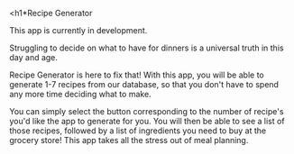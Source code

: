 <h1*Recipe Generator</h1>

This app is currently in development.

Struggling to decide on what to have for dinners is a universal truth in this day and age.

Recipe Generator is here to fix that! With this app, you will be able to generate 1-7 recipes
from our database, so that you don't have to spend any more time deciding what to make.

You can simply select the button corresponding to the number of recipe's you'd like the app
to generate for you. You will then be able to see a list of those recipes, followed by a list
of ingredients you need to buy at the grocery store! This app takes all the stress out of meal
planning.

